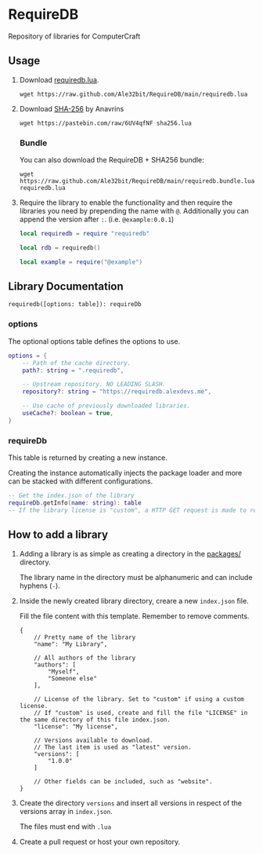 # RequireDB

Repository of libraries for ComputerCraft

## Usage

1. Download [requiredb.lua](/requiredb.lua).

    `wget https://raw.github.com/Ale32bit/RequireDB/main/requiredb.lua`

2. Download [SHA-256](https://pastebin.com/6UV4qfNF) by Anavrins

    `wget https://pastebin.com/raw/6UV4qfNF sha256.lua`

    ### Bundle

    You can also download the RequireDB + SHA256 bundle:

    `wget https://raw.github.com/Ale32bit/RequireDB/main/requiredb.bundle.lua requiredb.lua`

3. Require the library to enable the functionality and then require the libraries you need by prepending the name with `@`. Additionally you can append the version after `:`. (i.e. `@example:0.0.1`)
   
   ```lua
   local requiredb = require "requiredb"

   local rdb = requiredb()

   local example = require("@example")
   ```

## Library Documentation

`requiredb([options: table]): requireDb`

### options

The optional options table defines the options to use.

```lua
options = {
    -- Path of the cache directory.
    path?: string = ".requiredb",

    -- Upstream repository. NO LEADING SLASH.
    repository?: string = "https://requiredb.alexdevs.me",

    -- Use cache of previously downloaded libraries.
    useCache?: boolean = true,
}
```

### requireDb

This table is returned by creating a new instance.

Creating the instance automatically injects the package loader and more can be stacked with different configurations.

```lua
-- Get the index.json of the library
requireDb.getInfo(name: string): table
-- If the library license is "custom", a HTTP GET request is made to retrieve the LICENSE file from the repository and, if successfully downloaded, will replace  the "license" field.
```

## How to add a library

1. Adding a library is as simple as creating a directory in the [packages/](/packages/) directory.

    The library name in the directory must be alphanumeric and can include hyphens (`-`).

2. Inside the newly created library directory, creare a new `index.json` file.

    Fill the file content with this template. Remember to remove comments.

    ```jsonc
    {
        // Pretty name of the library
        "name": "My Library",

        // All authors of the library
        "authors": [
            "Myself",
            "Someone else"
        ],

        // License of the library. Set to "custom" if using a custom license.
        // If "custom" is used, create and fill the file "LICENSE" in the same directory of this file index.json.
        "license": "My license",

        // Versions available to download.
        // The last item is used as "latest" version.
        "versions": [
            "1.0.0"
        ]

        // Other fields can be included, such as "website".
    }
    ```

3. Create the directory `versions` and insert all versions in respect of the versions array in `index.json`.

    The files must end with `.lua`

4. Create a pull request or host your own repository.
